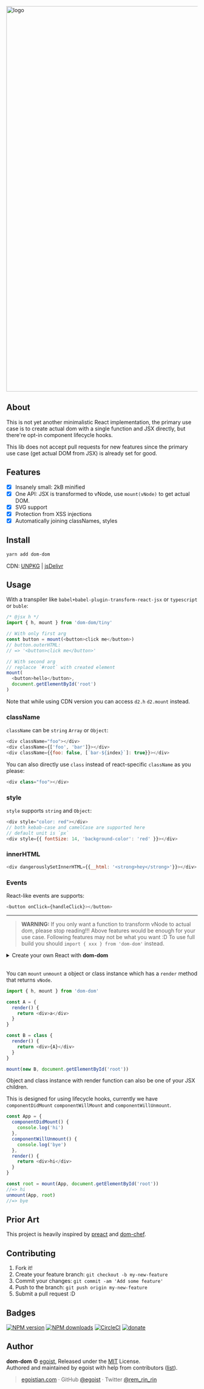 <a href="#about"><img alt="logo" width="1016" alt="2017-07-02 1 46 12" src="https://user-images.githubusercontent.com/8784712/27764289-6ffb8ab8-5ec8-11e7-8b30-9b59ecc1d47d.png"></a>

## About

This is not yet another minimalistic React implementation, the primary use case is to create actual dom with a single function and JSX directly, but there're opt-in component lifecycle hooks.

This lib does not accept pull requests for new features since the primary use case (get actual DOM from JSX) is already set for good.

## Features

- [x] Insanely small: 2kB minified
- [x] One API: JSX is transformed to vNode, use `mount(vNode)` to get actual DOM.
- [x] SVG support
- [x] Protection from XSS injections
- [x] Automatically joining classNames, styles

## Install

```bash
yarn add dom-dom
```

CDN: [UNPKG](https://unpkg.com/dom-dom/dist/) | [jsDelivr](https://cdn.jsdelivr.net/npm/dom-dom/dist/)

## Usage

With a transpiler like `babel+babel-plugin-transform-react-jsx` or `typescript` or `buble`:

```js
/* @jsx h */
import { h, mount } from 'dom-dom/tiny'

// With only first arg
const button = mount(<button>click me</button>)
// button.outerHTML:
// => '<button>click me</button>'

// With second arg
// replacce `#root` with created element
mount(
  <button>hello</button>, 
  document.getElementById('root')
)
```

Note that while using CDN version you can access `d2.h` `d2.mount` instead.

### className

`className` can be `string` `Array` or `Object`:

```js
<div className="foo"></div>
<div className={['foo', 'bar']}></div>
<div className={{foo: false, [`bar-${index}`]: true}}></div>
```

You can also directly use `class` instead of react-specific `className` as you please:

```js
<div class="foo"></div>
```

### style

`style` supports `string` and `Object`:

```js
<div style="color: red"></div>
// both kebab-case and camelCase are supported here
// default unit is `px`
<div style={{ fontSize: 14, 'background-color': 'red' }}></div>
```

### innerHTML

```js
<div dangerouslySetInnerHTML={{__html: '<strong>hey</strong>'}}></div>
```

### Events

React-like events are supports:

```js
<button onClick={handleClick}></button>
```

---

> **WARNING:** If you only want a function to transform vNode to actual dom, please stop reading!!! Above features would be enough for your use case. Following features may not be what you want :D
> To use full build you should `import { xxx } from 'dom-dom'` instead.

<details><summary>Create your own React with <strong>dom-dom</strong></summary><br>

```js
// @jsx h

import { h, mount, unmount } from 'dom-dom'

class Component {
  setState(state) {
    if (typeof state === 'function') {
      state = state(this.state)
    }
    for (const key in state) {
      this.state[key] = state[key]
    }
    this.mount()
  }

  mount(root = this.$root) {
    this.$root = mount(this, root)
    return this.$root
  }
  
  destroy = () => {
    unmount(this, this.$root)
  }

}

class Counter extends Component {
  state = { count: 0 }

  handleClick = () => {
    this.setState(prevState => ({
      count: prevState.count + 1
    }))
  }
  
  componentDidMount() {
    console.log('app mounted!', this)
  }
  
  render() {
    return (<div>
      <button onClick={this.handleClick}>
        clicked: {this.state.count} times
      </button>
      <button onClick={this.destroy}>destroy</button>
    </div>)
  }
}

const counter = new Counter()
counter.mount(document.getElementById('root'))
```

[![Edit 9Q4n4XxAP](https://codesandbox.io/static/img/play-codesandbox.svg)](https://codesandbox.io/s/VyGn0DP5)
</details><br>

You can `mount` `unmount` a object or class instance which has a `render` method that returns `vNode`.

```js
import { h, mount } from 'dom-dom'

const A = {
  render() {
    return <div>a</div>
  }
}

const B = class {
  render() {
    return <div>{A}</div>
  }
}

mount(new B, document.getElementById('root'))
```

Object and class instance with render function can also be one of your JSX children.

This is designed for using lifecycle hooks, currently we have `componentDidMount` `componentWillMount` and `componentWillUnmount`.

```js
const App = {
  componentDidMount() {
    console.log('hi')
  },
  componentWillUnmount() {
    console.log('bye')
  },
  render() {
    return <div>hi</div>
  }
}

const root = mount(App, document.getElementById('root'))
//=> hi
unmount(App, root)
//=> bye
```

## Prior Art

This project is heavily inspired by [preact](https://github.com/developit/preact) and [dom-chef](https://github.com/vadimdemedes/dom-chef).

## Contributing

1. Fork it!
2. Create your feature branch: `git checkout -b my-new-feature`
3. Commit your changes: `git commit -am 'Add some feature'`
4. Push to the branch: `git push origin my-new-feature`
5. Submit a pull request :D

## Badges

[![NPM version](https://img.shields.io/npm/v/dom-dom.svg?style=flat)](https://npmjs.com/package/dom-dom) [![NPM downloads](https://img.shields.io/npm/dm/dom-dom.svg?style=flat)](https://npmjs.com/package/dom-dom) [![CircleCI](https://circleci.com/gh/egoist/dom-dom/tree/master.svg?style=shield&circle-token=1b6201de2b133f5b995fe2730a24b497768d85c6)](https://circleci.com/gh/egoist/dom-dom/tree/master)  [![donate](https://img.shields.io/badge/$-donate-ff69b4.svg?maxAge=2592000&style=flat)](https://github.com/egoist/donate)

## Author

**dom-dom** © [egoist](https://github.com/egoist), Released under the [MIT](./LICENSE) License.<br>
Authored and maintained by egoist with help from contributors ([list](https://github.com/egoist/dom-dom/contributors)).

> [egoistian.com](https://egoistian.com) · GitHub [@egoist](https://github.com/egoist) · Twitter [@rem_rin_rin](https://twitter.com/rem_rin_rin)
